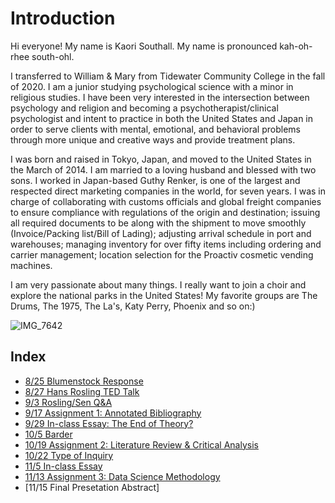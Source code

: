 # Introduction


Hi everyone! My name is Kaori Southall. My name is pronounced kah-oh-rhee south-ohl.


I transferred to William & Mary from Tidewater Community College in the fall of 2020. I am a junior studying psychological science with a minor in religious studies. I have been very interested in the intersection between psychology and religion and becoming a psychotherapist/clinical psychologist and intent to practice in both the United States and Japan in order to serve clients with mental, emotional, and behavioral problems through more unique and creative ways and provide treatment plans.

I was born and raised in Tokyo, Japan, and moved to the United States in the March of 2014. I am married to a loving husband and blessed with two sons. I worked in Japan-based Guthy Renker, is one of the largest and respected direct marketing companies in the world, for seven years. I was in charge of collaborating with customs officials and global freight companies to ensure compliance with regulations of the origin and destination; issuing all required documents to be along with the shipment to move smoothly (Invoice/Packing list/Bill of Lading); adjusting arrival schedule in port and warehouses; managing inventory for over fifty items including ordering and carrier management; location selection for the Proactiv cosmetic vending machines.


I am very passionate about many things. I really want to join a choir and explore the national parks in the United States! My favorite groups are The Drums, The 1975, The La's, Katy Perry, Phoenix and so on:)

![IMG_7642](https://user-images.githubusercontent.com/69981434/98605193-0a2ace80-22b3-11eb-85bd-70fd63aa7a7b.jpg)


## Index

- [8/25 Blumenstock Response](https://github.com/ksouthall2022/DATA150/blob/master/blumenstock_response1.md)
- [8/27 Hans Rosling TED Talk](https://github.com/ksouthall2022/DATA150/blob/master/ted-talk_response.md)
- [9/3 Rosling/Sen Q&A](https://github.com/ksouthall2022/DATA150/blob/master/qa.md)
- [9/17 Assignment 1: Annotated Bibliography](https://github.com/ksouthall2022/DATA150/blob/master/assignment_1.md)
- [9/29 In-class Essay: The End of Theory?](https://github.com/ksouthall2022/DATA150/blob/master/anderson-vs-kitchin.md)
- [10/5 Barder](https://github.com/ksouthall2022/DATA150/blob/master/barder.md)
- [10/19 Assignment 2: Literature Review & Critical Analysis](https://github.com/ksouthall2022/DATA150/blob/master/assignment_2.md)
- [10/22 Type of Inquiry](https://github.com/ksouthall2022/DATA150/blob/master/type-of-inquiry.md)
- [11/5 In-class Essay](https://github.com/ksouthall2022/DATA150/blob/master/knowledge-creation1.md)
- [11/13 Assignment 3: Data Science Methodology](https://github.com/ksouthall2022/DATA150/blob/master/assignment_3.md)
- [11/15 Final Presetation Abstract]
